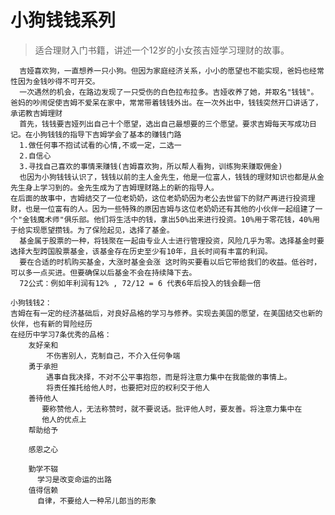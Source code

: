 # 小狗钱钱系列   
>适合理财入门书籍，讲述一个12岁的小女孩吉娅学习理财的故事。  


	  吉娅喜欢狗，一直想养一只小狗。但因为家庭经济关系，小小的愿望也不能实现，爸妈也经常性因为金钱吵得不可开交。  
	  一次遇然的机会，在路边发现了一只受伤的白色拉布拉多。吉娅收养了她，并取名"钱钱"。爸妈的吵闹促使吉姆不爱呆在家中，常常带着钱钱外出。在一次外出中，钱钱突然开口讲话了，承诺教吉姆理财
	  首先，钱钱要吉娅列出自己十个愿望，选出自己最想要的三个愿望。要求吉姆每天写成功日记。在小狗钱钱的指导下吉姆学会了基本的赚钱门路
	  1.做任何事不抱试试看的心情,不或一定，二选一
	  2.自信心
	  3.寻找自己喜欢的事情来赚钱(吉姆喜欢狗，所以帮人看狗，训练狗来赚取佣金)
	  也因为小狗钱钱认识了，钱钱以前的主人金先生，他是一位富人，钱钱的理财知识也都是从金先生身上学习到的。金先生成为了吉姆理财路上的新的指导人。
	在后面的故事中，吉姆结交了一位老奶奶，这位老奶奶因为老公去世留下的财产再进行投资理财，也是一位富有的人。因为一些特殊的原因吉姆与这位老奶奶还有其他的小伙伴一起组建了一个"金钱魔术师"俱乐部。他们将生活中的钱，拿出50%出来进行投资。10%用于零花钱，40%用于给实现愿望攒钱。为了保险起见，选择了基金。
      基金属于股票的一种，将钱聚在一起由专业人士进行管理投资，风险几乎为零。选择基金时要选择大型跨国股票基金，该基金存在历史至少有10年，且长时间有丰富的利润。
      要在合适的时机购买基金，大涨时基金会涨 这时购买要看以后它带给我们的收益。低谷时，可以多一点买进。但要确保以后基金不会在持续降下去。
      72公式：例如年利润有12% , 72/12 = 6 代表6年后投入的钱会翻一倍

	小狗钱钱2：  
	吉姆在有一定的经济基础后，对良好品格的学习与修养。实现去美国的愿望，在美国结交也新的伙伴，也有新的冐险经历
	在经历中学习7条优秀的品格：
		友好亲和 
			不伤害别人，克制自己，不介入任何争端
		勇于承担
			遇事自我决择，不对不公平事抱怨，而是将注意力集中在我能做的事情上。
			将责任推托给他人时，也要把对应的权利交于他人
		善待他人
		   要称赞他人，无法称赞时，就不要说话。批评他人时，要友善。将注意力集中在
		   他人的优点上  
		帮助给予
		
		感恩之心
		
		勤学不辍
		  学习是改变命运的出路
		值得信赖
		  自律，不要给人一种吊儿郎当的形象